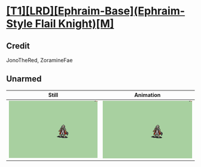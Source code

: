 # [\[T1\]\[LRD\]\[Ephraim-Base\]\(Ephraim-Style Flail Knight\)\[M\]](../)

## Credit

JonoTheRed, ZoramineFae
	
## Unarmed

| Still | Animation |
| :---: | :-------: |
| ![Unarmed still](./Unarmed_000.png) | ![Unarmed animation](./Unarmed.gif) |
